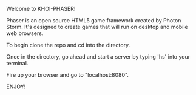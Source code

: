 Welcome to KHOI-PHASER!

Phaser is an open source HTML5 game framework created by Photon Storm. It's designed to create games that will run on desktop and mobile web browsers.

To begin clone the repo and cd into the directory.

Once in the directory, go ahead and start a server by typing 'hs'
into your terminal.

Fire up your browser and go to "localhost:8080".

ENJOY!
